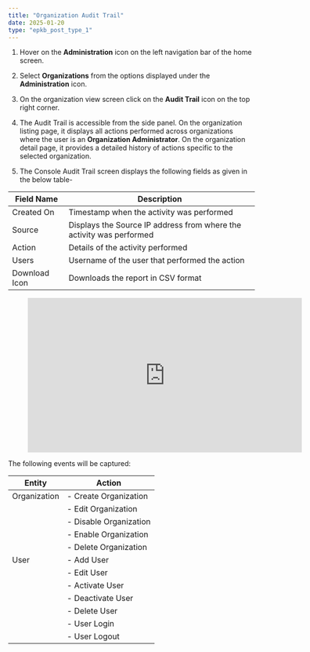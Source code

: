 ```yaml
---
title: "Organization Audit Trail"
date: 2025-01-20
type: "epkb_post_type_1"
---
```


1. Hover on the **Administration** icon on the left navigation bar of the home screen.

3. Select **Organizations** from the options displayed under the **Administration** icon.

5. On the organization view screen click on the **Audit Trail** icon on the top right corner. 

7. The Audit Trail is accessible from the side panel. On the organization listing page, it displays all actions performed across organizations where the user is an **Organization Administrator**. On the organization detail page, it provides a detailed history of actions specific to the selected organization.

9. The Console Audit Trail screen displays the following fields as given in the below table- 
    

| **Field Name**  | **Description**  |
| --- | --- |
| Created On | Timestamp when the activity was performed |
| Source  | Displays the Source IP address from where the activity was performed |
| Action | Details of the activity performed |
| Users  | Username of the user that performed the action |
| Download Icon | Downloads the report in CSV format |

<figure>

<iframe width="560" height="315" src="https://www.youtube.com/embed/haBpT0YR3Ho?si=SqS-thLxGyN9zrC6" title="YouTube video player" frameborder="0" allow="accelerometer; autoplay; clipboard-write; encrypted-media; gyroscope; picture-in-picture; web-share" referrerpolicy="strict-origin-when-cross-origin" allowfullscreen></iframe>

<figcaption>

  

</figcaption>

</figure>

The following events will be captured:

| **Entity** | **Action** |
| --- | --- |
| Organization | \- Create Organization
| |   \- Edit Organization   
| | \- Disable Organization  
| | \- Enable Organization
| |   \- Delete Organization |
| User | \- Add User  
| | \- Edit User  
| | \- Activate User  
| | \- Deactivate User  
| | \- Delete User  
| | \- User Login 
| |  \- User Logout |
